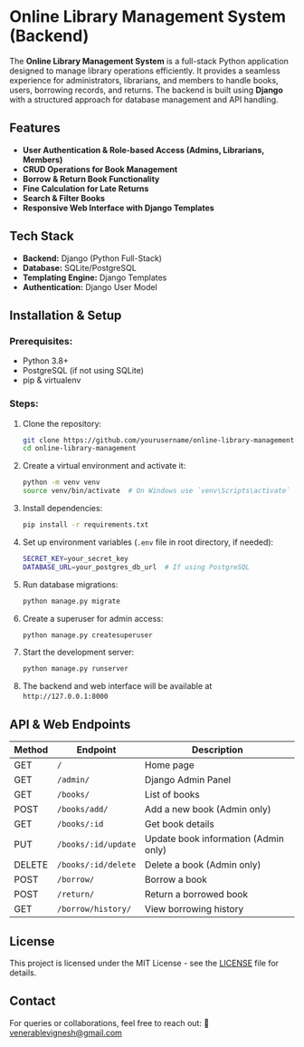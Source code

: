 # Online Library Management System (Backend)

The **Online Library Management System** is a full-stack Python application designed to manage library operations efficiently. It provides a seamless experience for administrators, librarians, and members to handle books, users, borrowing records, and returns. The backend is built using **Django** with a structured approach for database management and API handling.

## Features
- **User Authentication & Role-based Access (Admins, Librarians, Members)**
- **CRUD Operations for Book Management**
- **Borrow & Return Book Functionality**
- **Fine Calculation for Late Returns**
- **Search & Filter Books**
- **Responsive Web Interface with Django Templates**

## Tech Stack
- **Backend:** Django (Python Full-Stack)
- **Database:** SQLite/PostgreSQL
- **Templating Engine:** Django Templates
- **Authentication:** Django User Model

## Installation & Setup
### Prerequisites:
- Python 3.8+
- PostgreSQL (if not using SQLite)
- pip & virtualenv

### Steps:
1. Clone the repository:
   ```sh
   git clone https://github.com/yourusername/online-library-management.git
   cd online-library-management
   ```
2. Create a virtual environment and activate it:
   ```sh
   python -m venv venv
   source venv/bin/activate  # On Windows use `venv\Scripts\activate`
   ```
3. Install dependencies:
   ```sh
   pip install -r requirements.txt
   ```
4. Set up environment variables (`.env` file in root directory, if needed):
   ```sh
   SECRET_KEY=your_secret_key
   DATABASE_URL=your_postgres_db_url  # If using PostgreSQL
   ```
5. Run database migrations:
   ```sh
   python manage.py migrate
   ```
6. Create a superuser for admin access:
   ```sh
   python manage.py createsuperuser
   ```
7. Start the development server:
   ```sh
   python manage.py runserver
   ```
8. The backend and web interface will be available at `http://127.0.0.1:8000`



## API & Web Endpoints
| Method | Endpoint | Description |
|--------|---------|-------------|
| GET | `/` | Home page |
| GET | `/admin/` | Django Admin Panel |
| GET | `/books/` | List of books |
| POST | `/books/add/` | Add a new book (Admin only) |
| GET | `/books/:id` | Get book details |
| PUT | `/books/:id/update` | Update book information (Admin only) |
| DELETE | `/books/:id/delete` | Delete a book (Admin only) |
| POST | `/borrow/` | Borrow a book |
| POST | `/return/` | Return a borrowed book |
| GET | `/borrow/history/` | View borrowing history |


## License
This project is licensed under the MIT License - see the [LICENSE](LICENSE) file for details.

## Contact
For queries or collaborations, feel free to reach out:
📧 venerablevignesh@gmail.com

